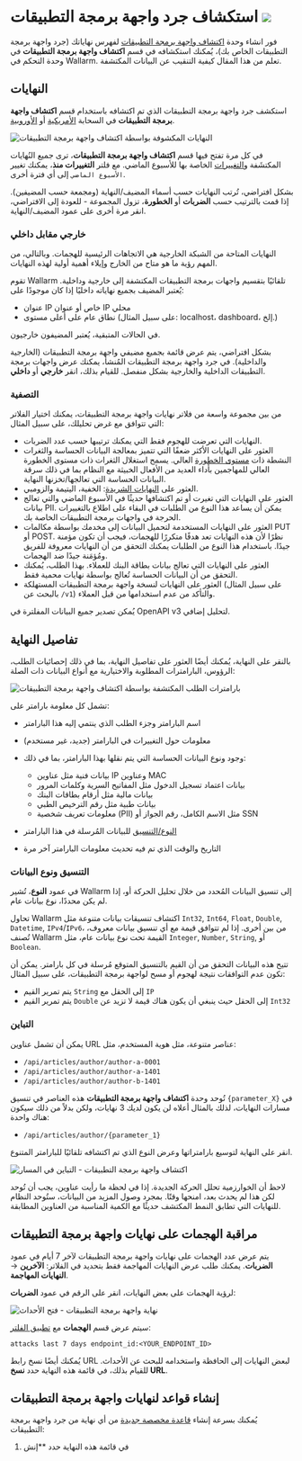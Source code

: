 # استكشاف جرد واجهة برمجة التطبيقات <a href="../../about-wallarm/subscription-plans/#subscription-plans"><img src="../../images/api-security-tag.svg" style="border: none;"></a>

فور انشاء وحدة [اكتشاف واجهة برمجة التطبيقات](overview.md) لفهرس نهاياتك (جرد واجهة برمجة التطبيقات الخاص بك)، يُمكنك استكشافه في قسم **اكتشاف واجهة برمجة التطبيقات** في وحدة التحكم في Wallarm. تعلم من هذا المقال كيفية التنقيب عن البيانات المكتشفة.

## النهايات

استكشف جرد واجهة برمجة التطبيقات الذي تم اكتشافه باستخدام قسم **اكتشاف واجهة برمجة التطبيقات** في السحابة [الأمريكية](https://us1.my.wallarm.com/api-discovery) أو [الأوروبية](https://my.wallarm.com/api-discovery).

![النهايات المكشوفة بواسطة اكتشاف واجهة برمجة التطبيقات](../images/about-wallarm-waf/api-discovery/discovered-api-endpoints.png)

في كل مرة تفتح فيها قسم **اكتشاف واجهة برمجة التطبيقات**، ترى جميع النُهايات المكتشَفة و[التغييرات](track-changes.md) الخاصة بها للأسبوع الماضي. مع فلتر **التغييرات منذ**، يمكنك تغيير `الأسبوع الماضي` إلى أي فترة أخرى.

بشكل افتراضي، تُرتب النهايات حسب أسماء المضيف/النهاية (ومجمعة حسب المضيفين). إذا قمت بالترتيب حسب **الضربات** أو **الخطورة**، تزول المجموعة - للعودة إلى الافتراضي، انقر مرة أخرى على عمود المضيف/النهاية.

### خارجي مقابل داخلي

النهايات المتاحة من الشبكة الخارجية هي الاتجاهات الرئيسية للهجمات. وبالتالي، من المهم رؤية ما هو متاح من الخارج وإيلاء أهمية أولية لهذه النهايات.

تقوم Wallarm تلقائيًا بتقسيم واجهات برمجة التطبيقات المكتشفة إلى خارجية وداخلية. يُعتبر المضيف بجميع نهاياته داخليًا إذا كان موجودًا على:

* عنوان IP خاص أو عنوان IP محلي
* نطاق عام على أعلى مستوى (على سبيل المثال: localhost، dashboard، إلخ.)

في الحالات المتبقية، يُعتبر المضيفون خارجيون.

بشكل افتراضي، يتم عرض قائمة بجميع مضيفي واجهة برمجة التطبيقات (الخارجية والداخلية). في جرد واجهة برمجة التطبيقات المُنشأ، يمكنك عرض واجهات برمجة التطبيقات الداخلية والخارجية بشكل منفصل. للقيام بذلك، انقر **خارجي** أو **داخلي**.

### التصفية

من بين مجموعة واسعة من فلاتر نهايات واجهة برمجة التطبيقات، يمكنك اختيار الفلاتر التي تتوافق مع غرض تحليلك، على سبيل المثال:

* النهايات التي تعرضت للهجوم فقط التي يمكنك ترتيبها حسب عدد الضربات.
* العثور على النهايات الأكثر ضعفًا التي تتميز بمعالجة البيانات الحساسة والثغرات النشطة ذات [مستوى الخطورة](risk-score.md) العالي. يسمح استغلال الثغرات ذات مستوى الخطورة العالي للمهاجمين بأداء العديد من الأفعال الخبيثة مع النظام بما في ذلك سرقة البيانات الحساسة التي تعالجها/تخزنها النهاية.
* العثور على [النهايات الشريدة](rogue-api.md): الخفية، اليتيمة والزومبي.
* العثور على النهايات التي تغيرت أو تم اكتشافها حديثًا في الأسبوع الماضي والتي تعالج بيانات PII. يمكن أن يساعد هذا النوع من الطلبات في البقاء على اطلاع بالتغييرات الحرجة في واجهات برمجة التطبيقات الخاصة بك.
* العثور على النهايات المستخدمة لتحميل البيانات إلى مخدمك بواسطة مكالمات PUT أو POST. نظرًا لأن هذه النهايات تعد هدفًا متكررًا للهجمات، فيجب أن تكون مؤمنة جيدًا. باستخدام هذا النوع من الطلبات يمكنك التحقق من أن النهايات معروفة للفريق ومُؤمَنة جيدًا ضد الهجمات.
* العثور على النهايات التي تعالج بيانات بطاقة البنك للعملاء. بهذا الطلب، يُمكنك التحقق من أن البيانات الحساسة تُعالج بواسطة نهايات محمية فقط.
* العثور على النهايات لنسخة واجهة برمجة التطبيقات المستهلكة (على سبيل المثال بالبحث عن `/v1`) والتأكد من عدم استخدامها من قبل العملاء.

يُمكن تصدير جميع البيانات المفلترة في OpenAPI v3 لتحليل إضافي.

## تفاصيل النهاية

<a name="params"></a>بالنقر على النهاية، يُمكنك أيضًا العثور على تفاصيل النهاية، بما في ذلك إحصائيات الطلب، الرؤوس، البارامترات المطلوبة والاختيارية مع أنواع البيانات ذات الصلة:

![بارامترات الطلب المكتشفة بواسطة اكتشاف واجهة برمجة التطبيقات](../images/about-wallarm-waf/api-discovery/discovered-request-params.png)

تشمل كل معلومة بارامتر على:

* اسم البارامتر وجزء الطلب الذي ينتمي إليه هذا البارامتر
* معلومات حول التغييرات في البارامتر (جديد، غير مستخدم)
* وجود ونوع البيانات الحساسة التي يتم نقلها بهذا البارامتر، بما في ذلك:

    * بيانات فنية مثل عناوين IP وعناوين MAC
    * بيانات اعتماد تسجيل الدخول مثل المفاتيح السرية وكلمات المرور
    * بيانات مالية مثل أرقام بطاقات البنك
    * بيانات طبية مثل رقم الترخيص الطبي
    * معلومات تعريف شخصية (PII) مثل الاسم الكامل، رقم الجواز أو SSN

* [النوع/التنسيق](#parameter-format-and-data-type) للبيانات المُرسلة في هذا البارامتر
* التاريخ والوقت الذي تم فيه تحديث معلومات البارامتر آخر مرة

### التنسيق ونوع البيانات

في عمود **النوع**، تُشير Wallarm إلى تنسيق البيانات المُحدد من خلال تحليل الحركة أو، إذا لم يكن محددًا، نوع بيانات عام.

تحاول Wallarm اكتشاف تنسيقات بيانات متنوعة مثل `Int32`, `Int64`, `Float`, `Double`, `Datetime`, `IPv4`/`IPv6`، من بين أخرى. إذا لم تتوافق قيمة مع أي تنسيق بيانات معروف، تُصنف Wallarm القيمة تحت نوع بيانات عام، مثل `Integer`, `Number`, `String`, أو `Boolean`.

تتيح هذه البيانات التحقق من أن القيم بالتنسيق المتوقع مُرسلة في كل بارامتر. يمكن أن تكون عدم التوافقات نتيجة لهجوم أو مسح لواجهة برمجة التطبيقات، على سبيل المثال:

* يتم تمرير القيم ​​`String` إلى الحقل مع `IP`
* يتم تمرير القيم `Double` إلى الحقل حيث ينبغي أن يكون هناك قيمة لا تزيد عن `Int32`

### التباين

يمكن أن تشمل عناوين URL عناصر متنوعة، مثل هوية المستخدم، مثل:

* `/api/articles/author/author-a-0001`
* `/api/articles/author/author-a-1401`
* `/api/articles/author/author-b-1401`

تُوحد وحدة **اكتشاف واجهة برمجة التطبيقات** هذه العناصر في تنسيق `{parameter_X}` في مسارات النهايات، لذلك بالمثال أعلاه لن يكون لديك 3 نهايات، ولكن بدلاً من ذلك سيكون هناك واحدة:

* `/api/articles/author/{parameter_1}`

انقر على النهاية لتوسيع بارامتراتها وعرض النوع الذي تم اكتشافه تلقائيًا للبارامتر المتنوع.

![اكتشاف واجهة برمجة التطبيقات - التباين في المسار](../images/about-wallarm-waf/api-discovery/api-discovery-variability-in-path.png)

لاحظ أن الخوارزمية تحلل الحركة الجديدة. إذا في لحظة ما رأيت عناوين، يجب أن تُوحد لكن هذا لم يحدث بعد، امنحها وقتًا. بمجرد وصول المزيد من البيانات، ستُوحد النظام للنهايات التي تطابق النمط المكتشف حديثًا مع الكمية المناسبة من العناوين المطابقة.

## مراقبة الهجمات على نهايات واجهة برمجة التطبيقات

يتم عرض عدد الهجمات على نهايات واجهة برمجة التطبيقات لآخر 7 أيام في عمود **الضربات**. يمكنك طلب عرض النهايات المهاجمة فقط بتحديد في الفلاتر: **الآخرين** → **النهايات المهاجمة**.

لرؤية الهجمات على بعض النهايات، انقر على الرقم في عمود **الضربات**:

![نهاية واجهة برمجة التطبيقات - فتح الأحداث](../images/about-wallarm-waf/api-discovery/endpoint-open-events.png)

سيتم عرض قسم **الهجمات** مع [تطبيق الفلتر](../user-guides/search-and-filters/use-search.md):

```
attacks last 7 days endpoint_id:<YOUR_ENDPOINT_ID>
```

يُمكنك أيضًا نسخ رابط URL لبعض النهايات إلى الحافظة واستخدامه للبحث عن الأحداث. للقيام بذلك، في قائمة هذه النهاية حدد **نسخ URL**.

## إنشاء قواعد لنهايات واجهة برمجة التطبيقات

يُمكنك بسرعة إنشاء [قاعدة مخصصة جديدة](../user-guides/rules/rules.md) من أي نهاية من جرد واجهة برمجة التطبيقات:

1. في قائمة هذه النهاية حدد **إنش